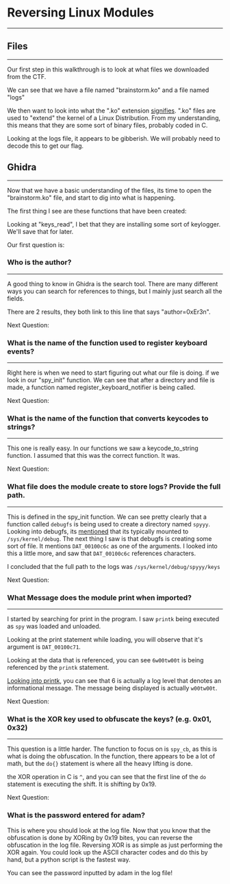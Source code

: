 # Reversing Linux Modules
---
 
## Files
---
 
Our first step in this walkthrough is to look at what files we downloaded from the CTF.
 
We can see that we have a file named "brainstorm.ko" and a file named "logs"
 
 
 
We then want to look into what the ".ko" extension [signifies](https://docs.legato.io/latest/getStartedKO.html). ".ko" files are used to "extend" the kernel of a Linux Distribution.  From my understanding, this means that they are some sort of binary files, probably coded in C.
 
Looking at the logs file, it appears to be gibberish. We will probably need to decode this to get our flag.

 
 
## Ghidra
---
 
Now that we have a basic understanding of the files, its time to open the "brainstorm.ko" file, and start to dig into what is happening. 

The first thing I see are these functions that have been created:
 

 
Looking at "keys_read", I bet that they are installing some sort of keylogger. We'll save that for later.
 
 
Our first question is: 
 
 
### **Who is the author?**
---
 
A good thing to know in Ghidra is the search tool. There are many different ways you can search for references to things, but I mainly just search all the fields.
 
 
 
There are 2 results, they both link to this line that says "author=0xEr3n".
 
 
 
Next Question:
 
 
### **What is the name of the function used to register keyboard events?**
---
 
Right here is when we need to start figuring out what our file is doing. if we look in our "spy_init" function. We can see that after a directory and file is made, a function named register_keyboard_notifier is being called. 
 
 

Next Question:
 
 
### **What is the name of the function that converts keycodes to strings?**
---
 
This one is really easy. In our functions we saw a keycode_to_string function. I assumed that this was the correct function. It was.
 
 
 
Next Question:
 
 
### What file does the module create to store logs? Provide the full path.
---
 
This is defined in the spy_init function. We can see pretty clearly that a function called `debugfs` is being used to create a directory named `spyyy`. Looking into debugfs, its [mentioned](https://docs.kernel.org/filesystems/debugfs.html) that its typically mounted to `/sys/kernel/debug`. The next thing I saw is that debugfs is creating some sort of file. It mentions `DAT_00100c6c` as one of the arguments. I looked into this a little more, and saw that `DAT_00100c6c` references characters.
 
 
 
I concluded that the full path to the logs was `/sys/kernel/debug/spyyy/keys`
 
Next Question:
 
 
### **What Message does the module print when imported?**
---
 
I started by searching for print in the program. I saw `printk` being executed as `spy` was loaded and unloaded.
 
 
 
Looking at the print statement while loading, you will observe that it's argument is `DAT_00100c71`.
 
 
 
Looking at the data that is referenced, you can see `6w00tw00t` is being referenced by the `printk` statement.
 
 
 
[Looking into printk](https://en.wikipedia.org/wiki/Printk), you can see that 6 is actually a log level that denotes an informational message. The message being displayed is actually `w00tw00t`.
 
Next Question:
 
 
### **What is the XOR key used to obfuscate the keys? (e.g. 0x01, 0x32)**
---
 
This question is a little harder. The function to focus on is `spy_cb`, as this is what is doing the obfuscation. In the function, there appears to be a lot of math, but the `do{}` statement is where all the heavy lifting is done. 
 
 
 
the XOR operation in C is `^`, and you can see that the first line of the `do` statement is executing the shift. It is shifting by 0x19.
 
Next Question:
 
 
### **What is the password entered for adam?**
 
 
This is where you should look at the log file. Now that you know that the obfuscation is done by XORing by 0x19 bites, you can reverse the obfuscation in the log file. Reversing XOR is as simple as just performing the XOR again. You could look up the ASCII character codes and do this by hand, but a python script is the fastest way.
 
 
 
You can see the password inputted by adam in the log file!
